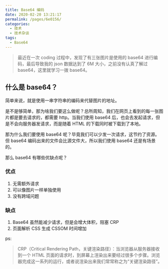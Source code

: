 ```yaml
---
title: Base64 编码
date: 2020-02-20 13:21:17
permalink: /pages/6e0156/
categories:
  - 技术
  - 技术杂谈
tags:
  - Base64
---
```


> 最近在一次 coding 过程中，发现了有三张图片是使用的 base64 进行编码，最后导致我的 json 数据达到了 6M 大小，之前没有认真了解过 base64，这里就学习一拨 base64。

## 什么是 base64？

简单来说，就是使用一串字符串的编码来代替图片的地址。

是不是够简单，那为啥我们要这么做呢？总所周知，我们在网页上看到的每一张图片都是要去请求的，都需要 http。当我们使用 base64 后，也会去发起请求，但是不会向服务器发请求，而是随着 HTML 的下载同时被下载到了本地。

那为什么我们要使用 base64 呢？毕竟我们可以少发一次请求，这节约了资源。但 base64 编码出来的文件会比源文件大，所以我们使用 base64 还是有场景的。

那么 base64 有哪些优缺点呢？

### 优点

1. 无需额外请求
2. 可以像图片一样单独使用
3. 没有跨域问题

### 缺点

1. Base64 虽然能减少请求，但是会增大体积，阻塞 CRP
2. 页面解析 CSS 生成 CSSOM 时间增加

ps:

> CRP（Critical Rendering Path，关键渲染路径）：当浏览器从服务器接收到一个 HTML 页面的请求时，到屏幕上渲染出来要经过很多个步骤。浏览器完成这一系列的运行，或者说渲染出来我们常常称之为“关键渲染路径”。
